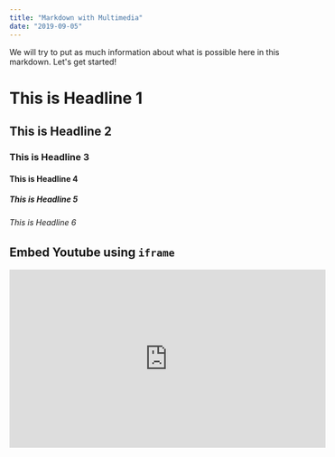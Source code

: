 ```yaml
---
title: "Markdown with Multimedia"
date: "2019-09-05"
---
```

We will try to put as much information about what is possible here in this markdown. Let's get started!  


# This is Headline 1
## This is Headline 2
### This is Headline 3
#### This is Headline 4
##### This is Headline 5
###### This is Headline 6

## Embed Youtube using `iframe`
<iframe width="560" height="315" src="https://www.youtube.com/embed/4SZl1r2O_bY" frameborder="0" allowfullscreen></iframe>
